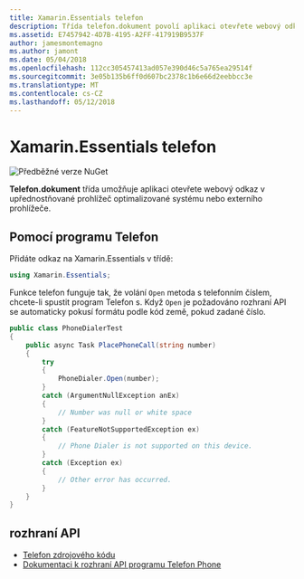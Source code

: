 ```yaml
---
title: Xamarin.Essentials telefon
description: Třída telefon.dokument povolí aplikaci otevřete webový odkaz v prohlížeči upřednostňované optimalizované systému nebo externího prohlížeče.
ms.assetid: E7457942-4D7B-4195-A2FF-417919B9537F
author: jamesmontemagno
ms.author: jamont
ms.date: 05/04/2018
ms.openlocfilehash: 112cc305457413ad057e390d46c5a765ea29514f
ms.sourcegitcommit: 3e05b135b6ff0d607bc2378c1b6e66d2eebbcc3e
ms.translationtype: MT
ms.contentlocale: cs-CZ
ms.lasthandoff: 05/12/2018
---
```

# <a name="xamarinessentials-phone-dialer"></a>Xamarin.Essentials telefon

![Předběžné verze NuGet](~/media/shared/pre-release.png)

**Telefon.dokument** třída umožňuje aplikaci otevřete webový odkaz v upřednostňované prohlížeč optimalizované systému nebo externího prohlížeče.

## <a name="using-phone-dialer"></a>Pomocí programu Telefon

Přidáte odkaz na Xamarin.Essentials v třídě:

```csharp
using Xamarin.Essentials;
```

Funkce telefon funguje tak, že volání `Open` metoda s telefonním číslem, chcete-li spustit program Telefon s. Když `Open` je požadováno rozhraní API se automaticky pokusí formátu podle kód země, pokud zadané číslo.

```csharp
public class PhoneDialerTest
{
    public async Task PlacePhoneCall(string number)
    {
        try
        {
            PhoneDialer.Open(number);
        }
        catch (ArgumentNullException anEx)
        {
            // Number was null or white space
        }
        catch (FeatureNotSupportedException ex)
        {
            // Phone Dialer is not supported on this device.
        }
        catch (Exception ex)
        {
            // Other error has occurred.
        }
    }
}
```

## <a name="api"></a>rozhraní API

- [Telefon zdrojového kódu](https://github.com/xamarin/Essentials/tree/master/Xamarin.Essentials/PhoneDialer)
- [Dokumentaci k rozhraní API programu Telefon Phone](xref:Xamarin.Essentials.PhoneDialer)
